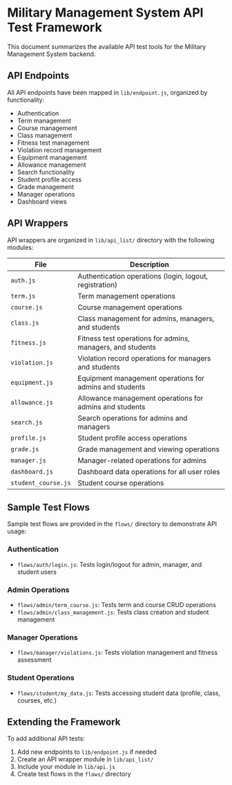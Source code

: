 # Military Management System API Test Framework

This document summarizes the available API test tools for the Military Management System backend.

## API Endpoints

All API endpoints have been mapped in `lib/endpoint.js`, organized by functionality:

- Authentication
- Term management
- Course management
- Class management
- Fitness test management
- Violation record management
- Equipment management
- Allowance management
- Search functionality
- Student profile access
- Grade management
- Manager operations
- Dashboard views

## API Wrappers

API wrappers are organized in `lib/api_list/` directory with the following modules:

| File | Description |
|------|-------------|
| `auth.js` | Authentication operations (login, logout, registration) |
| `term.js` | Term management operations |
| `course.js` | Course management operations |
| `class.js` | Class management for admins, managers, and students |
| `fitness.js` | Fitness test operations for admins, managers, and students |
| `violation.js` | Violation record operations for managers and students |
| `equipment.js` | Equipment management operations for admins and students |
| `allowance.js` | Allowance management operations for admins and students |
| `search.js` | Search operations for admins and managers |
| `profile.js` | Student profile access operations |
| `grade.js` | Grade management and viewing operations |
| `manager.js` | Manager-related operations for admins |
| `dashboard.js` | Dashboard data operations for all user roles |
| `student_course.js` | Student course operations |

## Sample Test Flows

Sample test flows are provided in the `flows/` directory to demonstrate API usage:

### Authentication
- `flows/auth/login.js`: Tests login/logout for admin, manager, and student users

### Admin Operations
- `flows/admin/term_course.js`: Tests term and course CRUD operations
- `flows/admin/class_management.js`: Tests class creation and student management

### Manager Operations
- `flows/manager/violations.js`: Tests violation management and fitness assessment

### Student Operations
- `flows/student/my_data.js`: Tests accessing student data (profile, class, courses, etc.)

## Extending the Framework

To add additional API tests:

1. Add new endpoints to `lib/endpoint.js` if needed
2. Create an API wrapper module in `lib/api_list/`
3. Include your module in `lib/api.js`
4. Create test flows in the `flows/` directory
